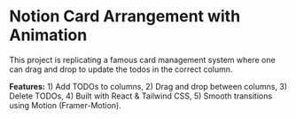 # Notion Card Arrangement with Animation

This project is replicating a famous card management system where one can drag and drop to update the todos in the correct column.

**Features:** 1) Add TODOs to columns, 2) Drag and drop between columns, 3) Delete TODOs, 4) Built with React & Tailwind CSS, 5) Smooth transitions using Motion (Framer-Motion).

